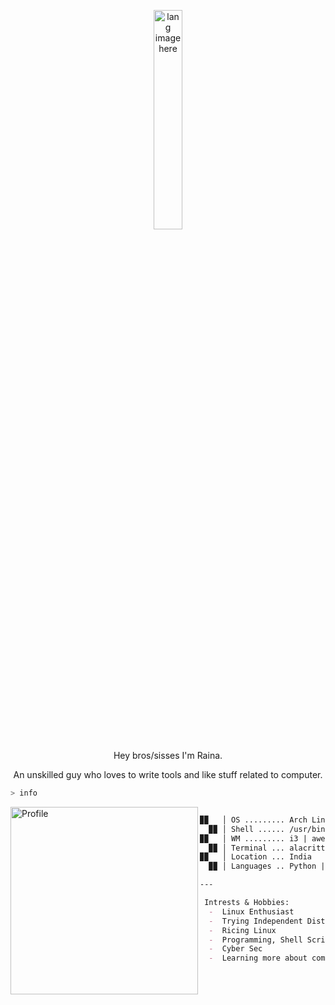 <p align="center"><img width="30%" src="https://github.com/alansmathew/alansmathew/raw/master/lang.gif" alt="lang image here" /></p>

<p align="center">Hey bros/sisses I'm Raina.</p>
<p align="center">An unskilled guy who loves to write tools and like stuff related to computer.</p>

```zsh
> info
```

<img align="left" src="https://avatars.githubusercontent.com/u/131177110?v=4" alt="Profile" height="300" width="300">


```markdown

▉▉   │ OS ......... Arch Linux x86_64
  ▉▉ │ Shell ...... /usr/bin/zsh
▉▉   │ WM ......... i3 | awesome | qtile
  ▉▉ │ Terminal ... alacritty
▉▉   │ Location ... India
  ▉▉ │ Languages .. Python | Shell Scripting | Golang

---

 Intrests & Hobbies:
  -  Linux Enthusiast
  -  Trying Independent Distros Like ArchLinux, Gentoo, NixOS, etc.
  -  Ricing Linux
  -  Programming, Shell Scripting
  -  Cyber Sec
  -  Learning more about computer is very enjoyable for me

```
